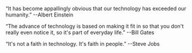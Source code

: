 “It has become appallingly obvious that our technology has exceeded our humanity.” --Albert Einstein

“The advance of technology is based on making it fit in so that you don't really even notice it, so it's part of everyday life.” --Bill Gates

“It's not a faith in technology. It's faith in people.” --Steve Jobs
